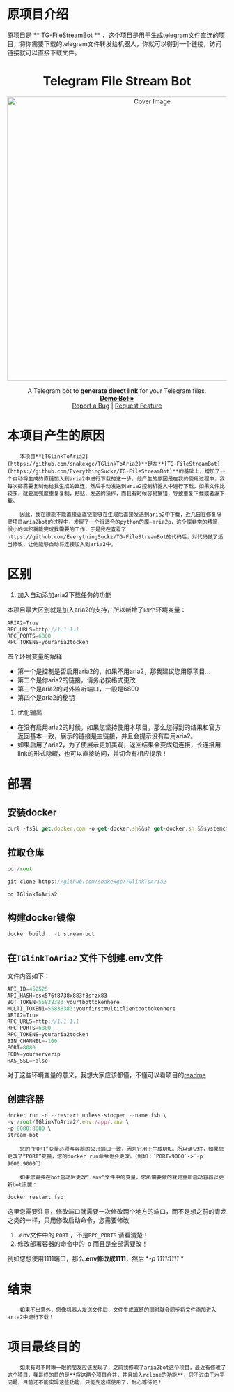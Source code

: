 # 原项目介绍

原项目是 ** [TG-FileStreamBot](https://github.com/EverythingSuckz/TG-FileStreamBot) ** ，这个项目是用于生成telegram文件直连的项目，将你需要下载的telegram文件转发给机器人，你就可以得到一个链接，访问链接就可以直接下载文件。

<h1 align="center">Telegram File Stream Bot</h1>
<p align="center">
  <a href="https://github.com/EverythingSuckz/TG-FileStreamBot">
    <img src="https://socialify.git.ci/EverythingSuckz/TG-FileStreamBot/image?description=1&font=Source%20Code%20Pro&forks=1&issues=1&logo=https://telegra.ph/file/01385a9f4cf0419682b87.png&pattern=Circuit%20Board&pulls=1&stargazers=1&theme=Dark" alt="Cover Image" width="650">
  </a>
  <p align="center">
    A Telegram bot to <b>generate direct link</b> for your Telegram files.
    <br />
    <a href="https://telegram.dog/TG_FileStreamBot"><strong><s>Demo Bot »</s></strong></a>
    <br />
    <a href="https://github.com/EverythingSuckz/TG-FileStreamBot/issues">Report a Bug</a>
    |
    <a href="https://github.com/EverythingSuckz/TG-FileStreamBot/issues">Request Feature</a>
  </p>
</p>



# 本项目产生的原因

        本项目**[TGlinkToAria2](https://github.com/snakexgc/TGlinkToAria2)**是在**[TG-FileStreamBot](https://github.com/EverythingSuckz/TG-FileStreamBot)**的基础上，增加了一个自动将生成的直链加入到aria2中进行下载的这一步，他产生的原因是在我的使用过程中，我每次都需要复制他给我生成的直连，然后手动发送到aria2控制机器人中进行下载，如果文件比较多，就要高强度重复复制，粘贴，发送的操作，而且有时候容易搞错，导致重复下载或者漏下载。

        因此，我在想能不能直接让直链能够在生成后直接发送到aria2中下载，近几日在修复隔壁项目aria2bot的过程中，发现了一个很适合的python的库—aria2p，这个库非常的精简，很小的体积就能完成我需要的工作，于是我在查看了https://github.com/EverythingSuckz/TG-FileStreamBot的代码后，对代码做了适当修改，让他能够自动将连接加入到aria2中。

# 区别

1. 加入自动添加aria2下载任务的功能

本项目最大区别就是加入aria2的支持，所以新增了四个环境变量：

```jsx
ARIA2=True
RPC_URLS=http://1.1.1.1
RPC_PORTS=6800
RPC_TOKENS=youraria2tocken
```

四个环境变量的解释

- 第一个是控制是否启用aria2的，如果不用aria2，那我建议您用原项目…
- 第二个是你aria2的链接，请务必按格式更改
- 第三个是aria2的对外监听端口，一般是6800
- 第四个是aria2的秘钥
1. 优化输出
- 在没有启用aria2的时候，如果您坚持使用本项目，那么您得到的结果和官方返回基本一致，展示的链接是主链接，并且会提示没有启用aria2。
- 如果启用了aria2，为了使展示更加美观，返回结果会变成短连接，长连接用link的形式隐藏，也可以直接访问，并切会有相应提示！

# 部署

## 安装docker

```jsx
curl -fsSL get.docker.com -o get-docker.sh&&sh get-docker.sh &&systemctl enable docker&&systemctl start docker
```

## 拉取仓库

```jsx
cd /root

git clone https://github.com/snakexgc/TGlinkToAria2

cd TGlinkToAria2
```

## 构建docker镜像

```jsx
docker build . -t stream-bot
```

## 在`TGlinkToAria2` 文件下创建.env文件

文件内容如下：

```jsx
API_ID=452525
API_HASH=esx576f8738x883f3sfzx83
BOT_TOKEN=55838383:yourtbottokenhere
MULTI_TOKEN1=55838383:yourfirstmulticlientbottokenhere
ARIA2=True
RPC_URLS=http://1.1.1.1
RPC_PORTS=6800
RPC_TOKENS=youraria2tocken
BIN_CHANNEL=-100
PORT=8080
FQDN=yourserverip
HAS_SSL=False
```

对于这些环境变量的意义，我想大家应该都懂，不懂可以看项目的[readme](https://github.com/snakexgc/TGlinkToAria2/blob/main/README.md)

## 创建容器

```jsx
docker run -d --restart unless-stopped --name fsb \
-v /root/TGlinkToAria2/.env:/app/.env \
-p 8080:8080 \
stream-bot
```

        您的“PORT”变量必须与容器的公开端口一致，因为它用于生成URL。所以请记住，如果您更改了“PORT”变量，您的docker run命令也会更改。（例如：`PORT=9000`->`-p 9000:9000`）

        如果您需要在bot启动后更改“.env”文件中的变量，您所需要做的就是重新启动容器以更新bot设置：

```jsx
docker restart fsb
```

这里您需要注意，修改端口就需要一次修改两个地方的端口，而不是想之前的青龙之类的一样，只用修改启动命令，您需要修改

1. .env文件中的 `PORT` ，不是`RPC_PORTS` 请看清楚！
2. 修改部署容器的命令中的-p 而且是全部需要改！


例如您想使用1111端口，那么.**env修改成1111**，然后 **-p 1111:1111 \**

# 结束

        如果不出意外，您像机器人发送文件后，文件生成直链的同时就会同步将文件添加进入aria2中进行下载！

# 项目最终目的

        如果有时不时瞅一眼的朋友应该发现了，之前我修改了aria2bot这个项目，最近有修改了这个项目，我最终的目的是**将这两个项目合并，并且加入rclone的功能**，只不过由于水平问题，目前还不能实现这些功能，只能先这样使用了，耐心等待吧！
